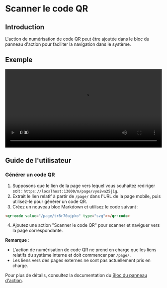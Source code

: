 # Scanner le code QR

## Introduction

L'action de numérisation de code QR peut être ajoutée dans le bloc du panneau d'action pour faciliter la navigation dans le système.

## Exemple

<video width="100%" controls>
  <source src="https://static-docs.nocobase.com/20240612214013_rec_.mp4" type="video/mp4">
</video>

## Guide de l'utilisateur

### Générer un code QR

1. Supposons que le lien de la page vers lequel vous souhaitez rediriger soit : `https://localhost:13000/m/page/vyoiwa25jig`.
2. Extrait le lien relatif à partir de `/page/` dans l'URL de la page mobile, puis utilisez-le pour générer un code QR.
3. Créez un nouveau bloc Markdown et utilisez le code suivant :

```markdown
<qr-code value="/page/tr8r70ajpko" type="svg"></qr-code>
```

4. Ajoutez une action "Scanner le code QR" pour scanner et naviguer vers la page correspondante.

**Remarque** :
- L'action de numérisation de code QR ne prend en charge que les liens relatifs du système interne et doit commencer par `/page/`.
- Les liens vers des pages externes ne sont pas actuellement pris en charge.

Pour plus de détails, consultez la documentation du [Bloc du panneau d'action](/handbook/block-action-panel).
